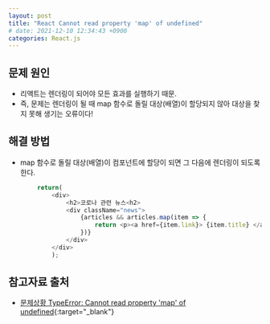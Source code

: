 ```yaml
---
layout: post
title: "React Cannot read property 'map' of undefined"
# date: 2021-12-10 12:34:43 +0900
categories: React.js
---
```


## 문제 원인

- 리액트는 렌더링이 되어야 모든 효과를 실행하기 때문.
- 즉, 문제는 렌더링이 될 때 map 함수로 돌릴 대상(배열)이 할당되지 않아 대상을 찾지 못해 생기는 오류이다!

## 해결 방법

- map 함수로 돌릴 대상(배열)이 컴포넌트에 할당이 되면 그 다음에 렌더링이 되도록 한다.

```javascript
        return(
            <div>
                <h2>코로나 관련 뉴스<h2>
                <div className="news">
                    {articles && articles.map(item => {
                        return <p><a href={item.link}> {item.title} </a></p>;
                    })}
                </div>
            </div>
            );
```

## 참고자료 출처

- [문제상황 TypeError: Cannot read property 'map' of undefined](https://devbirdfeet.tistory.com/47){:target="\_blank"}
